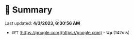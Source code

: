 # 📖 Summary
Last updated: **4/3/2023, 6:30:56 AM**

- `GET` [https://google.com](https://google.com) - **Up** (142ms)
